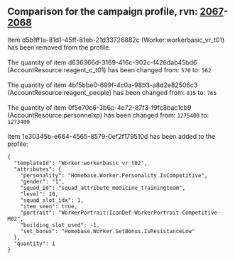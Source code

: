 ## Comparison for the campaign profile, rvn: [2067](https://github.com/PRO100KatYT/FortniteProfileRevisions/tree/main/profiles/campaign/2067%20campaign.json)-[2068](https://github.com/PRO100KatYT/FortniteProfileRevisions/tree/main/profiles/campaign/2068%20campaign.json)

Item d5b1ff1a-81d1-45ff-81eb-21d33726882c (Worker:workerbasic_vr_t01) has been removed from the profile.
<br><br>
The quantity of item d636366d-3169-416c-902c-f426dab45bd6 (AccountResource:reagent_c_t01) has been changed from: `570` to: `562`
<br><br>
The quantity of item 4bf5bbe0-699f-4c0a-98b3-a8d2e82506c3 (AccountResource:reagent_people) has been changed from: `815` to: `765`
<br><br>
The quantity of item 0f5e70c6-3b6c-4e72-87f3-f9fc8bac1cb9 (AccountResource:personnelxp) has been changed from: `1275400` to: `1273400`
<br><br>
Item 1e30345b-e664-4565-8579-0ef2f179510d has been added to the profile:

```
{
  "templateId": "Worker:workerbasic_vr_t02",
  "attributes": {
    "personality": "Homebase.Worker.Personality.IsCompetitive",
    "gender": "1",
    "squad_id": "squad_attribute_medicine_trainingteam",
    "level": 10,
    "squad_slot_idx": 1,
    "item_seen": true,
    "portrait": "WorkerPortrait:IconDef-WorkerPortrait-Competitive-M02",
    "building_slot_used": -1,
    "set_bonus": "Homebase.Worker.SetBonus.IsResistanceLow"
  },
  "quantity": 1
}
```

<br><br>
